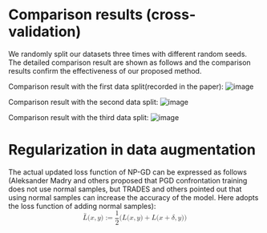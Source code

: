 Comparison results (cross-validation)
==========================================
We randomly split our datasets three times with different random seeds. The detailed comparison result are shown as follows and the comparison results confirm the effectiveness of our proposed method.

Comparison result with the first data split(recorded in the paper):
![image](https://user-images.githubusercontent.com/93321396/218019291-af236217-215a-46a1-ae34-73484908ab64.png)

Comparison result with the second data split:
![image](https://user-images.githubusercontent.com/93321396/218021307-e30927dd-b223-4ad5-8ece-ad8ef7be26d6.png)

Comparison result with the third data split:
![image](https://user-images.githubusercontent.com/93321396/218024395-dbc4d5be-4138-4e67-9800-b4f405064a98.png)

Regularization in data augmentation
==========================================
The actual updated loss function of NP-GD can be expressed as follows (Aleksander Madry and others proposed that PGD confrontation training does not use normal samples, but TRADES and others pointed out that using normal samples can increase the accuracy of the model. Here adopts the loss function of adding normal samples):
<math xmlns="http://www.w3.org/1998/Math/MathML" display="block"><mrow><mover><mi>L</mi><mo stretchy="false">~</mo></mover></mrow><mo stretchy="false">(</mo><mi>x</mi><mo>,</mo><mi>y</mi><mo stretchy="false">)</mo><mo>:=</mo><mfrac><mn>1</mn><mn>2</mn></mfrac><mo stretchy="false">(</mo><mi>L</mi><mo stretchy="false">(</mo><mi>x</mi><mo>,</mo><mi>y</mi><mo stretchy="false">)</mo><mo>+</mo><mi>L</mi><mo stretchy="false">(</mo><mi>x</mi><mo>+</mo><mi>δ</mi><mo>,</mo><mi>y</mi><mo stretchy="false">)</mo><mo stretchy="false">)</mo></math>
